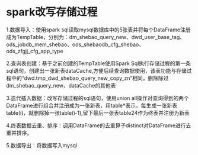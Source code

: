 # **spark改写存储过程**

1.数据导入：使用spark sql读取mysql数据库中的5张表并将每个DataFrame注册成为TempTable，分别为：dm_shebao_query_new、dwd_user_base_tag、ods_jobdb_mem_shebao、ods_shebaodb_cfg_shebao、ods_zfgjj_cfg_app_type

2.查询表创建：基于之前创建的TempTable使用Spark Sql执行存储过程的第一条sql语句，创建出一张新表dataCache,方便后续查询数据使用，该表功能与存储过程中的“dwd.tmp_dwd_shebao_query_new_copy_zn”相同。删除除过dm_shebao_query_new、dataCache的其他表

3.迭代插入数据：改写存储过程的sql语句，使用union all操作对查询得到的两个DataFrame进行组合并注册成为一张新表，用table*表示。每生成一张新表table(i)，就删除掉一张table(i-1),留下最后一张表table24作为终表并注册为新表

4.终表数据去重、排序：调用DataFrame的去重算子distinct对DataFrame进行去重并排序。

5.数据导出：将数据写入mysql



